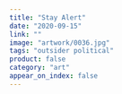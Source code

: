 ```yaml
---
title: "Stay Alert"
date: "2020-09-15"
link: ""
image: "artwork/0036.jpg"
tags: "outsider political"
product: false
category: "art"
appear_on_index: false
---
```


